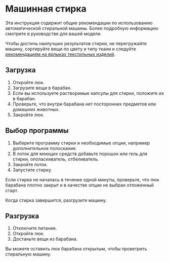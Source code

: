 # Машинная стирка

Эта инструкция содержит общие рекомендации по использованию автоматической стиральной машины. Более подробную информацию смотрите в руководстве для вашей модели.

Чтобы достичь наилучших результатов стирки, не перегружайте машину, сортируйте вещи по цвету и типу ткани и следуйте [рекомендациям на ярлыках текстильных изделий](https://ru.wikipedia.org/wiki/%D0%A1%D0%B8%D0%BC%D0%B2%D0%BE%D0%BB%D1%8B_%D0%BF%D0%BE_%D1%83%D1%85%D0%BE%D0%B4%D1%83_%D0%B7%D0%B0_%D1%82%D0%B5%D0%BA%D1%81%D1%82%D0%B8%D0%BB%D1%8C%D0%BD%D1%8B%D0%BC%D0%B8_%D0%B8%D0%B7%D0%B4%D0%B5%D0%BB%D0%B8%D1%8F%D0%BC%D0%B8).

## Загрузка
1. Откройте люк.
1. Загрузите вещи в барабан.
1. Если вы используете растворимые капсулы для стирки, положите их в барабан.
1. Проверьте, что внутри барабана нет посторонних предметов или домашних животных.
1. Закройте люк.

## Выбор программы
1. Выберите программу стирки и необходимые опции, например дополнительное полоскание.
1. В лоток для моющих средств добавьте порошок или гель для стирки, ополаскиватель, отбеливатель.
1. Закройте лоток.
1. Запустите стирку.

Если стирка не началась в течение одной минуты, проверьте, что люк барабана плотно закрыт и в качестве опции не выбран отложенный старт.

Когда стирка завершится, разгрузите машину.

## Разгрузка
1. Отключите питание.
1. Откройте люк.
1. Достаньте вещи из барабана.

Вы можете оставить люк барабана открытым, чтобы проветрить стиральную машину.
